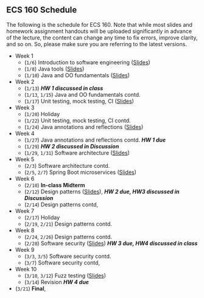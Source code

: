 ## ECS 160 Schedule

The following is the schedule for ECS 160. Note that while most slides and homework assignment handouts
will be uploaded significantly in
advance of the lecture, the content can change any time to fix errors, improve clarity, and so on. So, please
make sure you are referring to the latest versions.


- Week 1
  - (`1/6`) Introduction to software engineering ([Slides](slides/1_logistics_and_course_introduction.pptx))
  - (`1/8`) Java tools ([Slides](slides/2_java_tools_intellij_maven.pptx))
  - (`1/10`) Java and OO fundamentals ([Slides](slides/3_object_oriented_fundamentals.pptx))
- Week 2
  - (`1/13`) **_HW 1 discussed in class_**
  - (`1/13`, `1/15`) Java and OO fundamentals contd.
  - (`1/17`) Unit testing, mock testing, CI ([Slides](slides/4_unit_testing_mocking_frameworks_CI.pptx))
- Week 3
  - (`1/20`) Holiday
  - (`1/22`) Unit testing, mock testing, CI contd.
  - (`1/24`) Java annotations and reflections ([Slides](slides/5_annotations_and_reflection.pptx))
- Week 4
  - (`1/27`) Java annotations and reflections contd. **_HW 1 due_**
  - (`1/29`) **_HW 2 discussed in Discussion_**
  - (`1/29`, `1/31`) Software architecture ([Slides](slides/6_software_architecture.pptx))
- Week 5
  - (`2/3`) Software architecture contd.
  - (`2/5`, `2/7`) Spring Boot microservices ([Slides](slides/7_spring_boot.pptx))
- Week 6
  - (`2/10`) **In-class Midterm**
  - (`2/12`) Design patterns ([Slides](slides/8_design_patterns.pptx)), **_HW 2 due, HW3 discussed in Discussion_**
  - (`2/14`) Design patterns contd, 
- Week 7
  - (`2/17`) Holiday
  - (`2/19`, `2/21`) Design patterns contd.
- Week 8
  - (`2/24`, `2/26`) Design patterns contd.
  - (`2/28`) Software security ([Slides](slides/9_software_security.pptx)) **_HW 3 due, HW4 discussed in class_**
- Week 9
  - (`3/3`, `3/5`) Software security contd.
  - (`3/7`) Software security contd,
- Week 10
  - (`3/10`, `3/12`) Fuzz testing ([Slides](slides/10_fuzzing.pptx))
  - (`3/14`) Revision **_HW 4 due_**
- (`3/21`) **Final**, 
